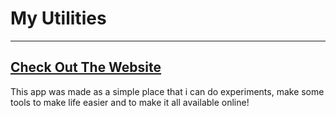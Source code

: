 # My Utilities
---
## [Check Out The Website](https://my-utilities.web.app)

This app was made as a simple place that i can do experiments, make some tools to make life easier and to make it all available online!
